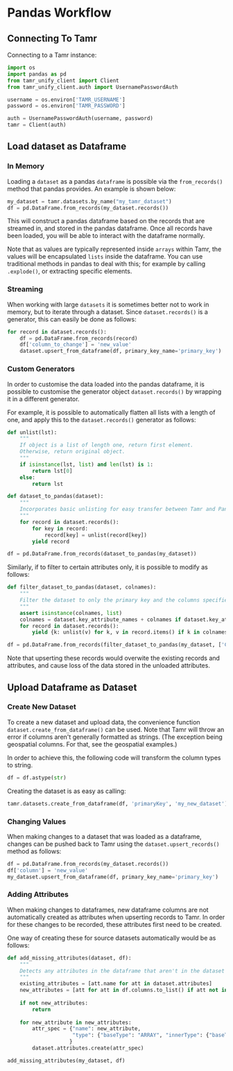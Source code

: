 # Pandas Workflow

## Connecting To Tamr

Connecting to a Tamr instance:

```python
import os
import pandas as pd
from tamr_unify_client import Client
from tamr_unify_client.auth import UsernamePasswordAuth

username = os.environ['TAMR_USERNAME']
password = os.environ['TAMR_PASSWORD']

auth = UsernamePasswordAuth(username, password)
tamr = Client(auth)
```
## Load dataset as Dataframe

### In Memory

Loading a `dataset` as a pandas `dataframe` is possible via the `from_records()` method that pandas provides. 
An example is shown below:

```python
my_dataset = tamr.datasets.by_name("my_tamr_dataset")
df = pd.DataFrame.from_records(my_dataset.records())
```

This will construct a pandas dataframe based on the records that are streamed in, and stored in the pandas dataframe.
Once all records have been loaded, you will be able to interact with the dataframe normally. 

Note that as values are typically represented inside `arrays` within Tamr, the values will be encapsulated `lists` 
inside the dataframe. You can use traditional methods in pandas to deal with this; for example by calling `.explode()`,
or extracting specific elements. 

### Streaming
When working with large `datasets` it is sometimes better not to work in memory, but to iterate through a dataset. 
Since `dataset.records()` is a generator, this can easily be done as follows:
```python
for record in dataset.records():
    df = pd.DataFrame.from_records(record)
    df['column_to_change'] = 'new_value'
    dataset.upsert_from_dataframe(df, primary_key_name='primary_key')
``` 

### Custom Generators
In order to customise the data loaded into the pandas dataframe, it is possible to customise the generator object 
`dataset.records()` by wrapping it in a different generator.  

For example, it is possible to automatically flatten all lists with a length of one, and apply this to the `dataset.records()`
generator as follows:

```python
def unlist(lst):
    """
    If object is a list of length one, return first element. 
    Otherwise, return original object. 
    """
    if isinstance(lst, list) and len(lst) is 1:
        return lst[0]
    else:
        return lst

def dataset_to_pandas(dataset):
    """
    Incorporates basic unlisting for easy transfer between Tamr and Pandas. 
    """ 
    for record in dataset.records():
        for key in record:
            record[key] = unlist(record[key])
        yield record

df = pd.DataFrame.from_records(dataset_to_pandas(my_dataset))
```

Similarly, if to filter to certain attributes only, it is possible to modify as follows:

```python
def filter_dataset_to_pandas(dataset, colnames):
    """
    Filter the dataset to only the primary key and the columns specified as a list in colnames. 
    """
    assert isinstance(colnames, list)
    colnames = dataset.key_attribute_names + colnames if dataset.key_attribute_names[0] not in colnames else colnames
    for record in dataset.records():
        yield {k: unlist(v) for k, v in record.items() if k in colnames}

df = pd.DataFrame.from_records(filter_dataset_to_pandas(my_dataset, ['City', 'new_attr']))
```

Note that upserting these records would overwite the existing records and attributes, and cause loss of the data 
stored in the unloaded attributes.  

## Upload Dataframe as Dataset

### Create New Dataset
To create a new dataset and upload data, the convenience function `dataset.create_from_dataframe()` can be used. 
Note that Tamr will throw an error if columns aren't generally formatted as strings. (The exception being geospatial
columns. For that, see the geospatial examples.)

In order to achieve this, the following code will transform the column types to string.
```python
df = df.astype(str)
```

Creating the dataset is as easy as calling:
```python
tamr.datasets.create_from_dataframe(df, 'primaryKey', 'my_new_dataset')
```

### Changing Values
When making changes to a dataset that was loaded as a dataframe, changes can be pushed back to Tamr using the 
`dataset.upsert_records()` method as follows:

```python
df = pd.DataFrame.from_records(my_dataset.records())
df['column'] = 'new_value'
my_dataset.upsert_from_dataframe(df, primary_key_name='primary_key')
```

### Adding Attributes
When making changes to dataframes, new dataframe columns are not automatically created as attributes when upserting 
records to Tamr. In order for these changes to be recorded, these attributes first need to be created. 

One way of creating these for source datasets automatically would be as follows:

```python
def add_missing_attributes(dataset, df):
    """
    Detects any attributes in the dataframe that aren't in the dataset and attempts to add them (as strings).
    """
    existing_attributes = [att.name for att in dataset.attributes]
    new_attributes = [att for att in df.columns.to_list() if att not in existing_attributes]
    
    if not new_attributes:
        return
    
    for new_attribute in new_attributes:
        attr_spec = {"name": new_attribute,
                     "type": {"baseType": "ARRAY", "innerType": {"baseType": "STRING"}},
                    }
        dataset.attributes.create(attr_spec)

add_missing_attributes(my_dataset, df)
```